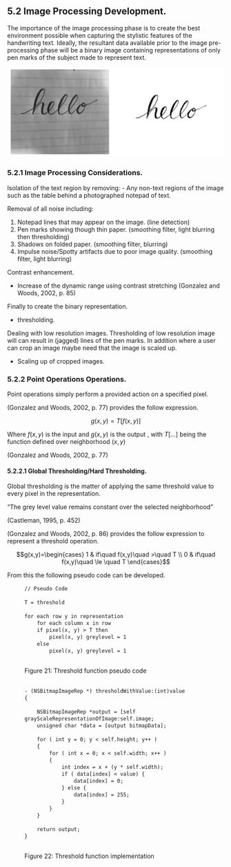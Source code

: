 
## 5.2 Image Processing Development.

The importance of the image processing phase is to create the best environment possible when capturing the stylistic features of the handwriting text. Ideally, the resultant data available prior to the image pre-processing phase will be a binary image containing representations of only pen marks of the subject made to represent text.

![Figure 20: Original image and desired output from preprocessing ](../-img/5.2.desired-output.png)

### 5.2.1 Image Processing Considerations.

Isolation of the text region by removing: - Any non-text regions of the image such as the table behind a photographed notepad of text.

Removal of all noise including: 
1. Notepad lines that may appear on the image. (line detection) 
2. Pen marks showing though thin paper. (smoothing filter, light blurring then thresholding) 
3. Shadows on folded paper. (smoothing filter, blurring) 
4. Impulse noise/Spotty artifacts due to poor image quality. (smoothing filter, light blurring)

Contrast enhancement. 
- Increase of the dynamic range using contrast stretching (Gonzalez and Woods, 2002, p. 85)

Finally to create the binary representation. 
- thresholding.

Dealing with low resolution images. Thresholding of low resolution image will can result in (jagged) lines of the pen marks. In addition where a user can crop an image maybe need that the image is scaled up. 
- Scaling up of cropped images.


### 5.2.2 Point Operations Operations.

Point operations simply perform a provided action on a specified pixel.

(Gonzalez and Woods, 2002, p. 77) provides the follow expression.

$$g(x,y) = T[f(x,y)]$$

Where $f(x,y)$ is the input and $g(x,y)$ is the output , with $T[...]$ being the function defined over neighborhood $(x,y)$

(Gonzalez and Woods, 2002, p. 77)

#### 5.2.2.1 Global Thresholding/Hard Thresholding.

Global thresholding is the matter of applying the same threshold value to every pixel in the representation.

“The grey level value remains constant over the selected neighborhood”

(Castleman, 1995, p. 452)

(Gonzalez and Woods, 2002, p. 86) provides the follow expression to represent a threshold operation.

$$g(x,y)=\begin{cases} 1 & if\quad f(x,y)\quad >\quad T \\ 0 & if\quad f(x,y)\quad \le \quad T \end{cases}$$

From this the following pseudo code can be developed.

<figure>

```
// Pseudo Code

T = threshold

for each row y in representation
    for each column x in row
    if pixel(x, y) > T then
        pixel(x, y) greylevel = 1
    else 
        pixel(x, y) greylevel = 1


```

<figcaption>Figure 21: Threshold function pseudo code</figcaption>  
</figure>

<figure>

```objc

- (NSBitmapImageRep *) thresholdWithValue:(int)value
{
    
    NSBitmapImageRep *output = [self grayScaleRepresentationOfImage:self.image;
    unsigned char *data = [output bitmapData];
    
    for ( int y = 0; y < self.height; y++ )
    {
        for ( int x = 0; x < self.width; x++ )
        {
            int index = x + (y * self.width);
            if ( data[index] < value) {
                data[index] = 0;
            } else {
                data[index] = 255;
            }
        }
    }
    
    return output;
}


```

<figcaption>Figure 22: Threshold function implementation</figcaption>
</figure>


